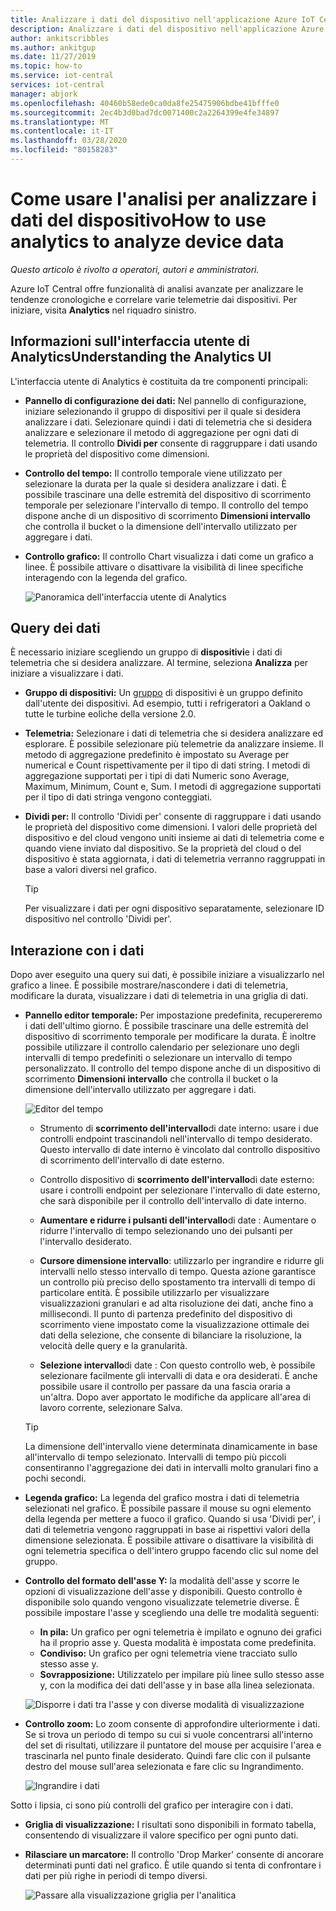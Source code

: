 ```yaml
---
title: Analizzare i dati del dispositivo nell'applicazione Azure IoT Central Documenti Microsoft
description: Analizzare i dati del dispositivo nell'applicazione Azure IoT Central.Analyze device data in your Azure IoT Central application.
author: ankitscribbles
ms.author: ankitgup
ms.date: 11/27/2019
ms.topic: how-to
ms.service: iot-central
services: iot-central
manager: abjork
ms.openlocfilehash: 40460b58ede0ca0da8fe25475906bdbe41bfffe0
ms.sourcegitcommit: 2ec4b3d0bad7dc0071400c2a2264399e4fe34897
ms.translationtype: MT
ms.contentlocale: it-IT
ms.lasthandoff: 03/28/2020
ms.locfileid: "80158283"
---
```

# <a name="how-to-use-analytics-to-analyze-device-data"></a>Come usare l'analisi per analizzare i dati del dispositivoHow to use analytics to analyze device data

*Questo articolo è rivolto a operatori, autori e amministratori.*



Azure IoT Central offre funzionalità di analisi avanzate per analizzare le tendenze cronologiche e correlare varie telemetrie dai dispositivi. Per iniziare, visita **Analytics** nel riquadro sinistro.

## <a name="understanding-the-analytics-ui"></a>Informazioni sull'interfaccia utente di AnalyticsUnderstanding the Analytics UI
L'interfaccia utente di Analytics è costituita da tre componenti principali:
- **Pannello di configurazione dei dati:** Nel pannello di configurazione, iniziare selezionando il gruppo di dispositivi per il quale si desidera analizzare i dati. Selezionare quindi i dati di telemetria che si desidera analizzare e selezionare il metodo di aggregazione per ogni dati di telemetria. Il controllo **Dividi per** consente di raggruppare i dati usando le proprietà del dispositivo come dimensioni.

- **Controllo del tempo:** Il controllo temporale viene utilizzato per selezionare la durata per la quale si desidera analizzare i dati. È possibile trascinare una delle estremità del dispositivo di scorrimento temporale per selezionare l'intervallo di tempo. Il controllo del tempo dispone anche di un dispositivo di scorrimento **Dimensioni intervallo** che controlla il bucket o la dimensione dell'intervallo utilizzato per aggregare i dati. 

- **Controllo grafico:** Il controllo Chart visualizza i dati come un grafico a linee. È possibile attivare o disattivare la visibilità di linee specifiche interagendo con la legenda del grafico. 


  ![Panoramica dell'interfaccia utente di Analytics](media/howto-create-analytics/analyticsui.png)


## <a name="querying-your-data"></a>Query dei dati

È necessario iniziare scegliendo un gruppo di **dispositivi**e i dati di telemetria che si desidera analizzare. Al termine, seleziona **Analizza** per iniziare a visualizzare i dati.

- **Gruppo di dispositivi:** Un [gruppo](tutorial-use-device-groups.md) di dispositivi è un gruppo definito dall'utente dei dispositivi. Ad esempio, tutti i refrigeratori a Oakland o tutte le turbine eoliche della versione 2.0.

- **Telemetria:** Selezionare i dati di telemetria che si desidera analizzare ed esplorare. È possibile selezionare più telemetrie da analizzare insieme. Il metodo di aggregazione predefinito è impostato su Average per numerical e Count rispettivamente per il tipo di dati string. I metodi di aggregazione supportati per i tipi di dati Numeric sono Average, Maximum, Minimum, Count e, Sum.  I metodi di aggregazione supportati per il tipo di dati stringa vengono conteggiati.

- **Dividi per:** Il controllo 'Dividi per' consente di raggruppare i dati usando le proprietà del dispositivo come dimensioni. I valori delle proprietà del dispositivo e del cloud vengono uniti insieme ai dati di telemetria come e quando viene inviato dal dispositivo. Se la proprietà del cloud o del dispositivo è stata aggiornata, i dati di telemetria verranno raggruppati in base a valori diversi nel grafico.

    > [!TIP]
    > Per visualizzare i dati per ogni dispositivo separatamente, selezionare ID dispositivo nel controllo 'Dividi per'.

## <a name="interacting-with-your-data"></a>Interazione con i dati

Dopo aver eseguito una query sui dati, è possibile iniziare a visualizzarlo nel grafico a linee. È possibile mostrare/nascondere i dati di telemetria, modificare la durata, visualizzare i dati di telemetria in una griglia di dati.

- **Pannello editor temporale:** Per impostazione predefinita, recupereremo i dati dell'ultimo giorno. È possibile trascinare una delle estremità del dispositivo di scorrimento temporale per modificare la durata. È inoltre possibile utilizzare il controllo calendario per selezionare uno degli intervalli di tempo predefiniti o selezionare un intervallo di tempo personalizzato. Il controllo del tempo dispone anche di un dispositivo di scorrimento **Dimensioni intervallo** che controlla il bucket o la dimensione dell'intervallo utilizzato per aggregare i dati.

    ![Editor del tempo](media/howto-create-analytics/timeeditorpanel.png)

    - Strumento di **scorrimento dell'intervallo**di date interno: usare i due controlli endpoint trascinandoli nell'intervallo di tempo desiderato. Questo intervallo di date interno è vincolato dal controllo dispositivo di scorrimento dell'intervallo di date esterno.
    
   
    - Controllo dispositivo di **scorrimento dell'intervallo**di date esterno: usare i controlli endpoint per selezionare l'intervallo di date esterno, che sarà disponibile per il controllo dell'intervallo di date interno.

    - **Aumentare e ridurre i pulsanti dell'intervallo**di date : Aumentare o ridurre l'intervallo di tempo selezionando uno dei pulsanti per l'intervallo desiderato.

    - **Cursore dimensione intervallo**: utilizzarlo per ingrandire e ridurre gli intervalli nello stesso intervallo di tempo. Questa azione garantisce un controllo più preciso dello spostamento tra intervalli di tempo di particolare entità. È possibile utilizzarlo per visualizzare visualizzazioni granulari e ad alta risoluzione dei dati, anche fino a millisecondi. Il punto di partenza predefinito del dispositivo di scorrimento viene impostato come la visualizzazione ottimale dei dati della selezione, che consente di bilanciare la risoluzione, la velocità delle query e la granularità.
    
    - **Selezione intervallo**di date : Con questo controllo web, è possibile selezionare facilmente gli intervalli di data e ora desiderati. È anche possibile usare il controllo per passare da una fascia oraria a un'altra. Dopo aver apportato le modifiche da applicare all'area di lavoro corrente, selezionare Salva.

    > [!TIP]
    > La dimensione dell'intervallo viene determinata dinamicamente in base all'intervallo di tempo selezionato. Intervalli di tempo più piccoli consentiranno l'aggregazione dei dati in intervalli molto granulari fino a pochi secondi.


- **Legenda grafico:** La legenda del grafico mostra i dati di telemetria selezionati nel grafico. È possibile passare il mouse su ogni elemento della legenda per mettere a fuoco il grafico. Quando si usa 'Dividi per', i dati di telemetria vengono raggruppati in base ai rispettivi valori della dimensione selezionata. È possibile attivare o disattivare la visibilità di ogni telemetria specifica o dell'intero gruppo facendo clic sul nome del gruppo.  


- **Controllo del formato dell'asse Y:** la modalità dell'asse y scorre le opzioni di visualizzazione dell'asse y disponibili. Questo controllo è disponibile solo quando vengono visualizzate telemetrie diverse. È possibile impostare l'asse y scegliendo una delle tre modalità seguenti:

    - **In pila:** Un grafico per ogni telemetria è impilato e ognuno dei grafici ha il proprio asse y. Questa modalità è impostata come predefinita.
    - **Condiviso:** Un grafico per ogni telemetria viene tracciato sullo stesso asse y.
    - **Sovrapposizione:** Utilizzatelo per impilare più linee sullo stesso asse y, con la modifica dei dati dell'asse y in base alla linea selezionata.

  ![Disporre i dati tra l'asse y con diverse modalità di visualizzazione](media/howto-create-analytics/yaxiscontrol.png)

- **Controllo zoom:** Lo zoom consente di approfondire ulteriormente i dati. Se si trova un periodo di tempo su cui si vuole concentrarsi all'interno del set di risultati, utilizzare il puntatore del mouse per acquisire l'area e trascinarla nel punto finale desiderato. Quindi fare clic con il pulsante destro del mouse sull'area selezionata e fare clic su Ingrandimento.

  ![Ingrandire i dati](media/howto-create-analytics/zoom.png)

Sotto i lipsia, ci sono più controlli del grafico per interagire con i dati.

- **Griglia di visualizzazione:** I risultati sono disponibili in formato tabella, consentendo di visualizzare il valore specifico per ogni punto dati.

- **Rilasciare un marcatore:** Il controllo 'Drop Marker' consente di ancorare determinati punti dati nel grafico. È utile quando si tenta di confrontare i dati per più righe in periodi di tempo diversi.

  ![Passare alla visualizzazione griglia per l'analitica](media/howto-create-analytics/additionalchartcontrols.png)